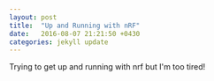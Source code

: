 ```yaml
---
layout: post
title:  "Up and Running with nRF"
date:   2016-08-07 21:21:50 +0430
categories: jekyll update
---
```


Trying to get up and running with nrf but I'm too tired! 
